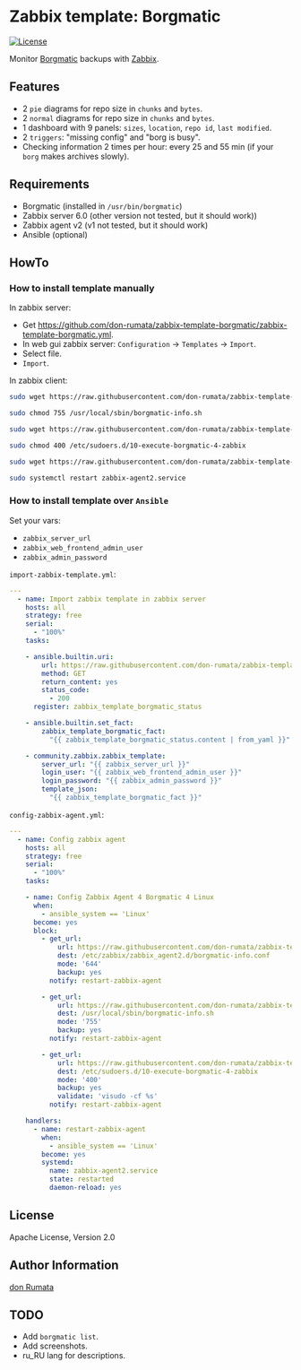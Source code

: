 # Zabbix template: Borgmatic

[![License][license-image]][license-url]

Monitor [Borgmatic](https://torsion.org/borgmatic/) backups with [Zabbix](https://zabbix.com).

## Features

- 2 `pie` diagrams for repo size in `chunks` and `bytes`.
- 2 `normal` diagrams for repo size in `chunks` and `bytes`.
- 1 dashboard with 9 panels: `sizes`, `location`, `repo id`, `last modified`.
- 2 `triggers`: "missing config" and "borg is busy".
- Checking information 2 times per hour: every 25 and 55 min (if your `borg` makes archives slowly).

## Requirements

- Borgmatic (installed in `/usr/bin/borgmatic`)
- Zabbix server 6.0 (other version not tested, but it should work))
- Zabbix agent v2 (v1 not tested, but it should work)
- Ansible (optional)

## HowTo

### How to install template manually

In zabbix server:

- Get <https://github.com/don-rumata/zabbix-template-borgmatic/zabbix-template-borgmatic.yml>.
- In web gui zabbix server: `Configuration` -> `Templates` -> `Import`.
- Select file.
- `Import`.

In zabbix client:

```bash
sudo wget https://raw.githubusercontent.com/don-rumata/zabbix-template-borgmatic/master/borgmatic-info.sh -O /usr/local/sbin/borgmatic-info.sh

sudo chmod 755 /usr/local/sbin/borgmatic-info.sh

sudo wget https://raw.githubusercontent.com/don-rumata/zabbix-template-borgmatic/master/10-execute-borgmatic-4-zabbix -O /etc/sudoers.d/10-execute-borgmatic-4-zabbix

sudo chmod 400 /etc/sudoers.d/10-execute-borgmatic-4-zabbix

sudo wget https://raw.githubusercontent.com/don-rumata/zabbix-template-borgmatic/master/borgmatic-info.conf -O /etc/zabbix/zabbix_agent2.d/borgmatic-info.conf

sudo systemctl restart zabbix-agent2.service
```

### How to install template over `Ansible`

Set your vars:

- `zabbix_server_url`
- `zabbix_web_frontend_admin_user`
- `zabbix_admin_password`

`import-zabbix-template.yml`:

```yaml
---
  - name: Import zabbix template in zabbix server
    hosts: all
    strategy: free
    serial:
      - "100%"
    tasks:

    - ansible.builtin.uri:
        url: https://raw.githubusercontent.com/don-rumata/zabbix-template-borgmatic/master/zabbix-template-borgmatic.yml
        method: GET
        return_content: yes
        status_code:
          - 200
      register: zabbix_template_borgmatic_status

    - ansible.builtin.set_fact:
        zabbix_template_borgmatic_fact:
          "{{ zabbix_template_borgmatic_status.content | from_yaml }}"

    - community.zabbix.zabbix_template:
        server_url: "{{ zabbix_server_url }}"
        login_user: "{{ zabbix_web_frontend_admin_user }}"
        login_password: "{{ zabbix_admin_password }}"
        template_json:
          "{{ zabbix_template_borgmatic_fact }}"
```

`config-zabbix-agent.yml`:

```yaml
---
  - name: Config zabbix agent
    hosts: all
    strategy: free
    serial:
      - "100%"
    tasks:

    - name: Config Zabbix Agent 4 Borgmatic 4 Linux
      when:
        - ansible_system == 'Linux'
      become: yes
      block:
        - get_url:
            url: https://raw.githubusercontent.com/don-rumata/zabbix-template-borgmatic/master/borgmatic-info.conf
            dest: /etc/zabbix/zabbix_agent2.d/borgmatic-info.conf
            mode: '644'
            backup: yes
          notify: restart-zabbix-agent

        - get_url:
            url: https://raw.githubusercontent.com/don-rumata/zabbix-template-borgmatic/master/borgmatic-info.sh 
            dest: /usr/local/sbin/borgmatic-info.sh
            mode: '755'
            backup: yes
          notify: restart-zabbix-agent

        - get_url:
            url: https://raw.githubusercontent.com/don-rumata/zabbix-template-borgmatic/master/10-execute-borgmatic-4-zabbix
            dest: /etc/sudoers.d/10-execute-borgmatic-4-zabbix
            mode: '400'
            backup: yes
            validate: 'visudo -cf %s'
          notify: restart-zabbix-agent

    handlers:
      - name: restart-zabbix-agent
        when:
          - ansible_system == 'Linux'
        become: yes
        systemd:
          name: zabbix-agent2.service
          state: restarted
          daemon-reload: yes
```

## License

Apache License, Version 2.0

## Author Information

[don Rumata](https://github.com/don-rumata)

## TODO

- Add `borgmatic list`.
- Add screenshots.
- ru_RU lang for descriptions.

[license-image]: https://img.shields.io/github/license/don-rumata/zabbix-template-borgmatic.svg
[license-url]: https://opensource.org/licenses/Apache-2.0
